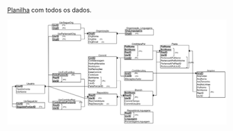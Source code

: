 <a href="https://docs.google.com/spreadsheets/d/1TnRrHj_v5K7X1qYGanxNhZJTDAMb_cQjRn_BEI3btyg/edit?usp=sharing">Planilha</a> com todos os dados.

<img src="Esquema_relacional.png">
